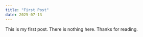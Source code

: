 ```yaml
---
title: "First Post"
date: 2025-07-13
---
```

This is my first post. There is nothing here.
Thanks for reading.
